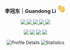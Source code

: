   <h3 align="center">李冠东｜Guandong Li <img src="./resources/Hi.gif" width="29px"> </h3>
</p>


<p align="center">
    <a href="https://github.com/leeguandong">
        <img src="https://visitor-badge.laobi.icu/badge?page_id=https://github.com/leeguandong" align="bottom"/>
    </a>
    <a href="https://github.com/leeguandong">
        <img src="https://img.shields.io/badge/dynamic/json?url=https%3A%2F%2Fapi.swo.moe%2Fstats%2Fgithub%2Fleeguandong&query=count&color=181717&label=GitHub&labelColor=282c34&logo=github&suffix=+follows&cacheSeconds=3600" align="bottom"/>
    </a>
    <a href="https://liguandong.blog.csdn.net">
        <img src="https://img.shields.io/badge/CSDN-12269%20%E5%85%B3%E6%B3%A8-red" align="bottom"/>
    </a>
    <a href="https://scholar.google.com/citations?user=on_b6MMAAAAJ">
        <img src="https://img.shields.io/badge/Google%20Scholar%20Citations-475-yellow" align="bottom"/>
    </a>
    <a href="https://openart.ai/workflows/profile/leeguandong">
        <img src="https://img.shields.io/badge/OpenArt%20Downloads-87088-green" align="bottom"/>
    </a>
</p>


<p align="center">
  <a href="https://scholar.google.com/citations?user=on_b6MMAAAAJ"><img src="https://img.shields.io/badge/Google%20Scholar-4285F4.svg?style=for-the-badge&logo=Google-Scholar&logoColor=white" align="bottom"/></a>
  <a href="https://www.zhihu.com/people/li-xin-52-81"><img src="https://img.shields.io/badge/Zhihu-0084FF.svg?style=for-the-badge&logo=Zhihu&logoColor=white" align="bottom"/></a>
  <a href="https://liguandong.blog.csdn.net"><img src="https://img.shields.io/badge/Kaggle-20BEFF.svg?style=for-the-badge&logo=Kaggle&logoColor=white" align="bottom"/></a>
  <a href="https://leeguandong.github.io/"><img src="https://img.shields.io/badge/Website-FF5722.svg?style=for-the-badge&logo=About.me&logoColor=white" align="bottom"/></a>
</p>

<p align="center">  
  <img src="https://github-profile-summary-cards.vercel.app/api/cards/profile-details?username=leeguandong&theme=nord_bright" alt="Profile Details">
  <!-- <img src="https://github-profile-summary-cards.vercel.app/api/cards/stats?username=leeguandong&theme=nord_bright" alt="Statistics"> -->
  <img src="https://github-readme-stats.vercel.app/api?username=leeguandong&show_icons=true" alt="Statistics" />
  <!-- <img src="https://github-profile-summary-cards.vercel.app/api/cards/repos-per-language?username=leeguandong&theme=nord_bright" alt="Repositories per Language"> -->
  <!-- <img src="https://github-profile-summary-cards.vercel.app/api/cards/most-commit-language?username=leeguandong&theme=nord_bright" alt="Most Commits Language" style="display:none;">  -->
</p>


